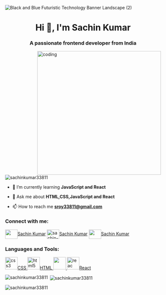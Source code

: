 ![Black and Blue Futuristic Technology Banner Landscape (2)](https://github.com/sachinkumar33811/sachinkumar33811/assets/140197607/f28de47c-bc5d-4ccc-8512-39cc7ba43660)

<h1 align="center">Hi 👋, I'm Sachin Kumar</h1>
<h3 align="center">A passionate frontend developer from India</h3>

<img src="https://media2.giphy.com/media/qgQUggAC3Pfv687qPC/giphy.gif" align="right" alt="coding" width="400">

<p align="left"> <img src="https://komarev.com/ghpvc/?username=sachinkumar33811&label=Profile%20views&color=0e75b6&style=flat" alt="sachinkumar33811" /> </p>

- 🌱 I’m currently learning **JavaScript and React**

- 💬 Ask me about **HTML,CSS,JavaScript and React**

- 📫 How to reach me **sroy33811@gmail.com**

<h3 align="left">Connect with me:</h3>
<p align="left">
<a href="https://twitter.com/sachinroy271296" target="blank"><img src="https://static.dezeen.com/uploads/2023/07/x-logo-twitter-elon-musk_dezeen_2364_col_0.jpg" height="30" width="40" align="center" />Sachin Kumar</a>
<a href="https://linkedin.com/in/sachin-kumar" target="blank"><img  src="https://encrypted-tbn0.gstatic.com/images?q=tbn:ANd9GcQo8-OlK875lUaWGFYEgcGyKNHAn26wwHh01OC9Fo1KVA&s" alt="sachin-kumar" height="30" width="40" align="center" />Sachin Kumar</a>
<a href="https://instagram.com/sachin3722" target="blank"><img  src="https://encrypted-tbn0.gstatic.com/images?q=tbn:ANd9GcTmtH7vre3Xwn7NMMCtBeo7VkgJ9304lntaQhKytig&s" height="30" width="40" align="center" />Sachin Kumar</a>
</p>

<h3 align="left">Languages and Tools:</h3>
<p align="left"> <a href="https://www.w3schools.com/css/" target="_blank" rel="noreferrer"> <img src="https://seeklogo.com/images/C/css-3-logo-A4E6678598-seeklogo.com.png" alt="css3" width="40" height="40"/>CSS </a> <a href="https://www.w3.org/html/" target="_blank" rel="noreferrer"> <img src="https://cdn3.iconfinder.com/data/icons/glypho-social-and-other-logos/64/logo-html5-circle-512.png" alt="html5" width="40" height="40"/>HTML </a> <a href="https://developer.mozilla.org/en-US/docs/Web/JavaScript" target="_blank" rel="noreferrer"> <img src="https://w7.pngwing.com/pngs/52/552/png-transparent-javascript-web-development-javascript-logo-computer-programming-language-miscellaneous-text-computer-programming.png" width="40" height="40/>Javascript </a> <a href="https://reactjs.org/" target="_blank" rel="noreferrer"> <img src="https://w7.pngwing.com/pngs/186/205/png-transparent-react-native-react-logos-brands-icon-thumbnail.png" alt="reac" width="40" height="40"/>React </a> </p>

<p><img align="left" src="https://github-readme-stats.vercel.app/api/top-langs?username=sachinkumar33811&show_icons=true&locale=en&layout=compact" alt="sachinkumar33811" /></p>

<p>&nbsp;<img align="center" src="https://github-readme-stats.vercel.app/api?username=sachinkumar33811&show_icons=true&locale=en" alt="sachinkumar33811" /></p>

<p><img align="center" src="https://github-readme-streak-stats.herokuapp.com/?user=sachinkumar33811&" alt="sachinkumar33811" /></p>
